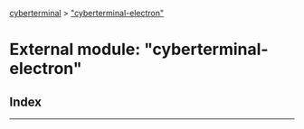 [cyberterminal](../README.md) > ["cyberterminal-electron"](../modules/_cyberterminal_electron_.md)

# External module: "cyberterminal-electron"

## Index

---

